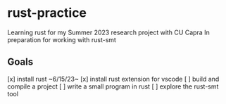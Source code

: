 # rust-practice
Learning rust for my Summer 2023 research project with CU Capra
In preparation for working with rust-smt 

## Goals
[x] install rust ~6/15/23~
[x] install rust extension for vscode
[ ] build and compile a project
[ ] write a small program in rust 
[ ] explore the rust-smt tool 
